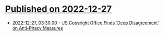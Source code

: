 # [Published on 2022-12-27](index.md)

* [2022-12-27, 03:30:00](https://yro.slashdot.org/story/22/12/26/1928211/us-copyright-office-finds-deep-disagreement-on-anti-piracy-measures?utm_source=rss1.0mainlinkanon&utm_medium=feed) - [US Copyright Office Finds 'Deep Disagreement' on Anti-Piracy Measures](https://yro.slashdot.org/story/22/12/26/1928211/us-copyright-office-finds-deep-disagreement-on-anti-piracy-measures?utm_source=rss1.0mainlinkanon&utm_medium=feed)
